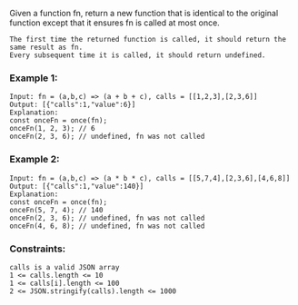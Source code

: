 Given a function fn, return a new function that is identical to the original function except that it ensures fn is called at most once.

    The first time the returned function is called, it should return the same result as fn.
    Every subsequent time it is called, it should return undefined.

 

### Example 1:

    Input: fn = (a,b,c) => (a + b + c), calls = [[1,2,3],[2,3,6]]
    Output: [{"calls":1,"value":6}]
    Explanation:
    const onceFn = once(fn);
    onceFn(1, 2, 3); // 6
    onceFn(2, 3, 6); // undefined, fn was not called

### Example 2:

    Input: fn = (a,b,c) => (a * b * c), calls = [[5,7,4],[2,3,6],[4,6,8]]
    Output: [{"calls":1,"value":140}]
    Explanation:
    const onceFn = once(fn);
    onceFn(5, 7, 4); // 140
    onceFn(2, 3, 6); // undefined, fn was not called
    onceFn(4, 6, 8); // undefined, fn was not called

 

### Constraints:

    calls is a valid JSON array
    1 <= calls.length <= 10
    1 <= calls[i].length <= 100
    2 <= JSON.stringify(calls).length <= 1000

